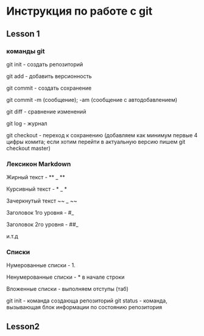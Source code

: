 # Инструкция по работе с git

## Lesson 1

### команды git

git init - создать репозиторий 

git add - добавить версионность

git commit - создать сохранение

git commit -m (сообщение); -am (сообщение с автодобавлением)

git diff - сравнение изменений

git log - журнал

git checkout - переход к сохранению (добавляем как минимум первые 4 цифры комита; если хотим перейти в актуальную версию пишем git checkout master)


### Лексикон Markdown

Жирный текст - ** _ **

Курсивный текст - * _ *

Зачеркнутый текст ~~ _ ~~  

Заголовок 1го уровня - #_

Заголовок 2го уровня - ##_

и.т.д

### Списки

Нумерованные списки - 1.

Ненумерованные списки - * в начале строки

Вложенные списки - выполняем отступы (таб)

git init - команда создающа репозиторий
git status - команда, вызывающая блок информации по состоянию репозитория
## Lesson2

